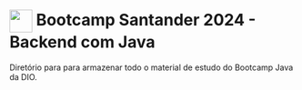 <h1>
    <a href="https://www.dio.me/">
     <img align="center" width="40px" src="https://hermes.digitalinnovation.one/assets/diome/logo-minimized.png"></a>
    <span> Bootcamp Santander 2024 - Backend com Java</span>
</h1>

Diretório para para armazenar todo o material de estudo do Bootcamp Java da DIO.

